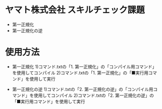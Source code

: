 # ヤマト株式会社 スキルチェック課題
- 第一正規化
- 第一正規化の逆

# 使用方法
- 第一正規化
1)コマンド.txtの「1. 第一正規化」の「コンパイル用コマンド」を使用してコンパイル
2)コマンド.txtの「1. 第一正規化」の「■実行用コマンド」を使用して実行

- 第一正規化の逆
1)コマンド.txtの「2. 第一正規化の逆」の「コンパイル用コマンド」を使用してコンパイル
2)コマンド.txtの「2. 第一正規化の逆」の「■実行用コマンド」を使用して実行
